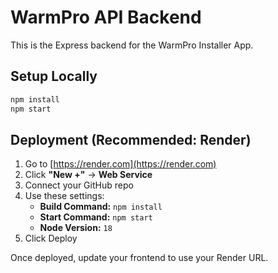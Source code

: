 # WarmPro API Backend

This is the Express backend for the WarmPro Installer App.

## Setup Locally
```bash
npm install
npm start
```

## Deployment (Recommended: Render)
1. Go to [https://render.com](https://render.com)
2. Click **"New +"** → **Web Service**
3. Connect your GitHub repo
4. Use these settings:
   - **Build Command:** `npm install`
   - **Start Command:** `npm start`
   - **Node Version:** `18`
5. Click Deploy

Once deployed, update your frontend to use your Render URL.
